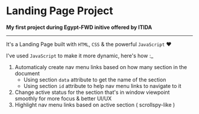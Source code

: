 # Landing Page Project

**My first project during Egypt-FWD initive offered by ITIDA**

---

It's a Landing Page built with `HTML`, `CSS` & the powerful `JavaScript` ♥

I've used `JavaScript` to make it more dynamic, here's how :\_

1.  Automaticaly create nav menu links based on how many section in the document
    - Using section `data` attribute to get the name of the section
    - Using section `id` attribute to help nav menu links to navigate to it
2.  Change active status for the section that's in window viewpoint smoothly for more focus & better UI/UX
3.  Highlight nav menu links based on active section ( scrollspy-like )
